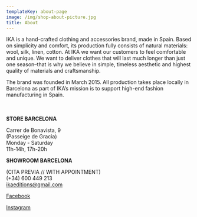 ```yaml
---
templateKey: about-page
image: /img/shop-about-picture.jpg
title: About
---
```

IKA is a hand-crafted clothing and accessories brand, made in Spain. Based on simplicity and comfort, its production fully consists of natural materials: wool, silk, linen, cotton. At IKA we want our customers to feel comfortable and unique. We want to deliver clothes that will last much longer than just one season–that is why we believe in simple, timeless aesthetic and highest quality of materials and craftsmanship. 

The brand was founded in March 2015. All production takes place locally in Barcelona as part of IKA’s mission is to support high-end fashion manufacturing in Spain.
\
<br><br>

**STORE BARCELONA**  

Carrer de Bonavista, 9\
(Passeige de Gracia)\
Monday - Saturday\
11h-14h, 17h-20h  

**SHOWROOM BARCELONA**  

(CITA PREVIA // WITH APPOINTMENT)\
(+34) 600 449 213\
ikaeditions@gmail.com  

[Facebook](http://www.facebook.com/ikaeditions)

[Instagram](http://www.instagram.com/ika_editions)
